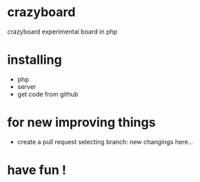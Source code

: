 # crazyboard
crazyboard experimental board in php
# installing
- php
- server
- get code from github

# for new improving things
- create a pull request selecting branch: new changings here...

# have fun !
